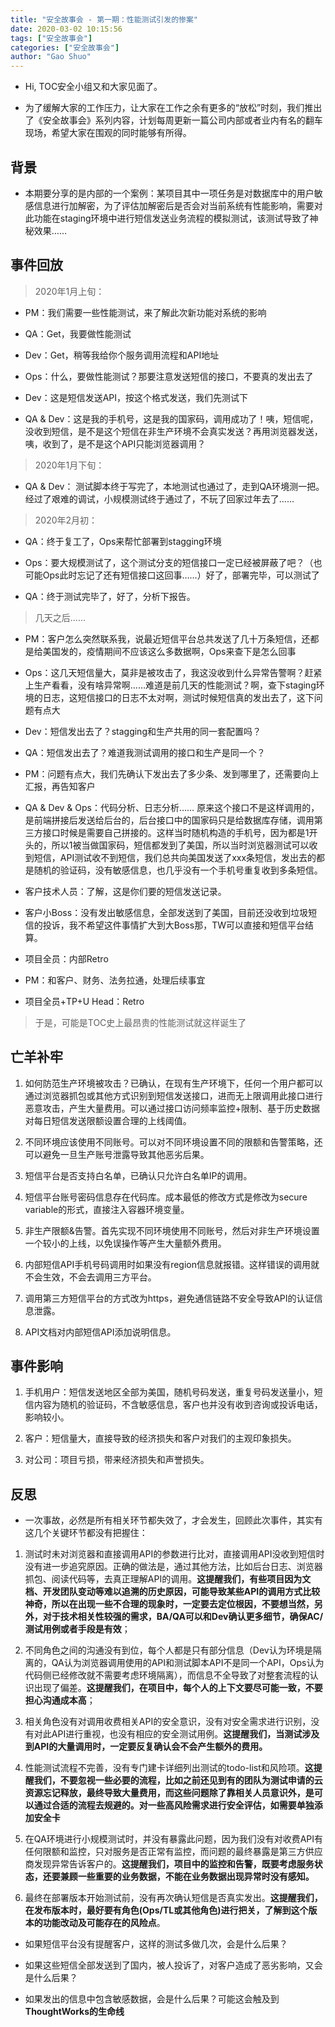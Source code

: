 ```yaml
---
title: "安全故事会 - 第一期：性能测试引发的惨案"
date: 2020-03-02 10:15:56
tags: ["安全故事会"]
categories: ["安全故事会"]
author: "Gao Shuo"
---
```


- Hi, TOC安全小组又和大家见面了。

- 为了缓解大家的工作压力，让大家在工作之余有更多的“放松”时刻，我们推出了《安全故事会》系列内容，计划每周更新一篇公司内部或者业内有名的翻车现场，希望大家在围观的同时能够有所得。

## 背景

- 本期要分享的是内部的一个案例：某项目其中一项任务是对数据库中的用户敏感信息进行加解密，为了评估加解密后是否会对当前系统有性能影响，需要对此功能在staging环境中进行短信发送业务流程的模拟测试，该测试导致了神秘效果……

## 事件回放

> 2020年1月上旬：

- PM：我们需要一些性能测试，来了解此次新功能对系统的影响

- QA：Get，我要做性能测试

- Dev：Get，稍等我给你个服务调用流程和API地址

- Ops：什么，要做性能测试？那要注意发送短信的接口，不要真的发出去了

- Dev：这是短信发送API，按这个格式发送，我们先测试下

- QA & Dev：这是我的手机号，这是我的国家码，调用成功了！咦，短信呢，没收到短信，是不是这个短信在非生产环境不会真实发送？再用浏览器发送，咦，收到了，是不是这个API只能浏览器调用？

> 2020年1月下旬：

- QA & Dev： 测试脚本终于写完了，本地测试也通过了，走到QA环境测一把。经过了艰难的调试，小规模测试终于通过了，不玩了回家过年去了……

> 2020年2月初：

- QA：终于复工了，Ops来帮忙部署到stagging环境

- Ops：要大规模测试了，这个测试分支的短信接口一定已经被屏蔽了吧？（也可能Ops此时忘记了还有短信接口这回事……）好了，部署完毕，可以测试了

- QA：终于测试完毕了，好了，分析下报告。

> 几天之后……

- PM：客户怎么突然联系我，说最近短信平台总共发送了几十万条短信，还都是给美国发的，疫情期间不应该这么多数据啊，Ops来查下是怎么回事

- Ops：这几天短信量大，莫非是被攻击了，我这没收到什么异常告警啊？赶紧上生产看看，没有啥异常啊……难道是前几天的性能测试？啊，查下staging环境的日志，这短信接口的日志不太对啊，测试时候短信真的发出去了，这下问题有点大

- Dev：短信发出去了？stagging和生产共用的同一套配置吗？

- QA：短信发出去了？难道我测试调用的接口和生产是同一个？

- PM：问题有点大，我们先确认下发出去了多少条、发到哪里了，还需要向上汇报，再告知客户

- QA & Dev & Ops：代码分析、日志分析…… 原来这个接口不是这样调用的，是前端拼接后发送给后台的，后台接口中的国家码只是给数据库存储，调用第三方接口时候是需要自己拼接的。这样当时随机构造的手机号，因为都是1开头的，所以1被当做国家码，短信都发到了美国，所以当时浏览器测试可以收到短信，API测试收不到短信，我们总共向美国发送了xxx条短信，发出去的都是随机的验证码，没有敏感信息，也几乎没有一个手机号重复收到多条短信。

- 客户技术人员：了解，这是你们要的短信发送记录。

- 客户小Boss：没有发出敏感信息，全部发送到了美国，目前还没收到垃圾短信的投诉，我不希望这件事情扩大到大Boss那，TW可以直接和短信平台结算。

- 项目全员：内部Retro

- PM：和客户、财务、法务拉通，处理后续事宜

- 项目全员+TP+U Head：Retro

> 于是，可能是TOC史上最昂贵的性能测试就这样诞生了

## 亡羊补牢

1. 如何防范生产环境被攻击？已确认，在现有生产环境下，任何一个用户都可以通过浏览器抓包或其他方式识别到短信发送接口，进而无上限调用此接口进行恶意攻击，产生大量费用。可以通过接口访问频率监控+限制、基于历史数据对每日短信发送限额设置合理的上线阈值。

2. 不同环境应该使用不同账号。可以对不同环境设置不同的限额和告警策略，还可以避免一旦生产账号泄露导致其他恶劣后果。

3. 短信平台是否支持白名单，已确认只允许白名单IP的调用。

4. 短信平台账号密码信息存在代码库。成本最低的修改方式是修改为secure variable的形式，直接注入容器环境变量。

5. 非生产限额&告警。首先实现不同环境使用不同账号，然后对非生产环境设置一个较小的上线，以免误操作等产生大量额外费用。

6. 内部短信API手机号码调用时如果没有region信息就报错。这样错误的调用就不会生效，不会去调用三方平台。

7. 调用第三方短信平台的方式改为https，避免通信链路不安全导致API的认证信息泄露。

8. API文档对内部短信API添加说明信息。

## 事件影响

1. 手机用户：短信发送地区全部为美国，随机号码发送，重复号码发送量小，短信内容为随机的验证码，不含敏感信息，客户也并没有收到咨询或投诉电话，影响较小。

2. 客户：短信量大，直接导致的经济损失和客户对我们的主观印象损失。

3. 对公司：项目亏损，带来经济损失和声誉损失。

## 反思

- 一次事故，必然是所有相关环节都失效了，才会发生，回顾此次事件，其实有这几个关键环节都没有把握住：

 1. 测试时未对浏览器和直接调用API的参数进行比对，直接调用API没收到短信时没有进一步追究原因。正确的做法是，通过其他方法，比如后台日志、浏览器抓包、阅读代码等，去真正理解API的调用。**这提醒我们，有些项目因为文档、开发团队变动等难以追溯的历史原因，可能导致某些API的调用方式比较神奇，所以在出现一些不合理的现象时，一定要去定位根因，不要想当然，另外，对于技术相关性较强的需求，BA/QA可以和Dev确认更多细节，确保AC/测试用例或者手段是有效**；

 2. 不同角色之间的沟通没有到位，每个人都是只有部分信息（Dev认为环境是隔离的，QA认为浏览器调用使用的API和测试脚本API不是同一个API，Ops认为代码侧已经修改就不需要考虑环境隔离），而信息不全导致了对整套流程的认识出现了偏差。**这提醒我们，在项目中，每个人的上下文要尽可能一致，不要担心沟通成本高**；

 3. 相关角色没有对调用收费相关API的安全意识，没有对安全需求进行识别，没有对此API进行重视，也没有相应的安全测试用例。**这提醒我们，当测试涉及到API的大量调用时，一定要反复确认会不会产生额外的费用。**

 4. 性能测试流程不完善，没有专门建卡详细列出测试的todo-list和风险项。**这提醒我们，不要忽视一些必要的流程，比如之前还见到有的团队为测试申请的云资源忘记释放，最终导致大量费用，而这些问题除了靠相关人员意识外，是可以通过合适的流程去规避的。对一些高风险需求进行安全评估，如需要单独添加安全卡**

 5. 在QA环境进行小规模测试时，并没有暴露此问题，因为我们没有对收费API有任何限额和监控，只对服务是否正常有监控，而问题的最终暴露是第三方供应商发现异常告诉客户的。**这提醒我们，项目中的监控和告警，既要考虑服务状态，还要兼顾一些重要的业务数据，不能在业务数据出现异常时没有感知。**

 6. 最终在部署版本开始测试前，没有再次确认短信是否真实发出。**这提醒我们，在发布版本时，最好要有角色(Ops/TL或其他角色)进行把关，了解到这个版本的功能改动及可能存在的风险点**。


- 如果短信平台没有提醒客户，这样的测试多做几次，会是什么后果？

- 如果这些短信全部发送到了国内，被人投诉了，对客户造成了恶劣影响，又会是什么后果？

- 如果发出的信息中包含敏感数据，会是什么后果？可能这会触及到**ThoughtWorks的生命线**


